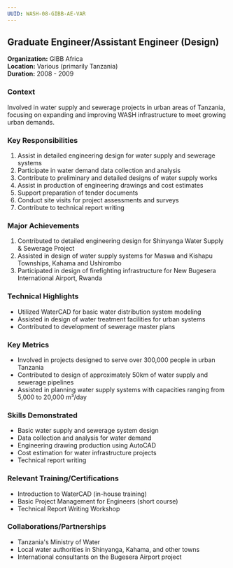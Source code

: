 ```yaml
---
UUID: WASH-08-GIBB-AE-VAR
---
```


## Graduate Engineer/Assistant Engineer (Design)

**Organization:** GIBB Africa  
**Location:** Various (primarily Tanzania)  
**Duration:** 2008 - 2009

### Context
Involved in water supply and sewerage projects in urban areas of Tanzania, focusing on expanding and improving WASH infrastructure to meet growing urban demands.

### Key Responsibilities
1. Assist in detailed engineering design for water supply and sewerage systems
2. Participate in water demand data collection and analysis
3. Contribute to preliminary and detailed designs of water supply works
4. Assist in production of engineering drawings and cost estimates
5. Support preparation of tender documents
6. Conduct site visits for project assessments and surveys
7. Contribute to technical report writing

### Major Achievements
1. Contributed to detailed engineering design for Shinyanga Water Supply & Sewerage Project
2. Assisted in design of water supply systems for Maswa and Kishapu Townships, Kahama and Ushirombo
3. Participated in design of firefighting infrastructure for New Bugesera International Airport, Rwanda

### Technical Highlights
- Utilized WaterCAD for basic water distribution system modeling
- Assisted in design of water treatment facilities for urban systems
- Contributed to development of sewerage master plans

### Key Metrics
- Involved in projects designed to serve over 300,000 people in urban Tanzania
- Contributed to design of approximately 50km of water supply and sewerage pipelines
- Assisted in planning water supply systems with capacities ranging from 5,000 to 20,000 m³/day

### Skills Demonstrated
- Basic water supply and sewerage system design
- Data collection and analysis for water demand
- Engineering drawing production using AutoCAD
- Cost estimation for water infrastructure projects
- Technical report writing

### Relevant Training/Certifications
- Introduction to WaterCAD (in-house training)
- Basic Project Management for Engineers (short course)
- Technical Report Writing Workshop

### Collaborations/Partnerships
- Tanzania's Ministry of Water
- Local water authorities in Shinyanga, Kahama, and other towns
- International consultants on the Bugesera Airport project
